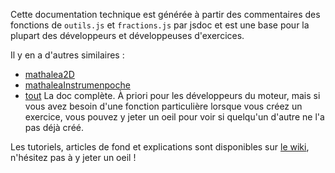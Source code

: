 Cette documentation technique est générée à partir des commentaires des fonctions de `outils.js` et `fractions.js` par jsdoc et est une base pour la plupart des développeurs et développeuses d'exercices.

Il y en a d'autres similaires :
* [mathalea2D](2d/)
* [mathaleaInstrumenpoche](instrumenpoche/)
* [tout](tout/) La doc complète. À priori pour les développeurs du moteur, mais si vous avez besoin d'une fonction particulière lorsque vous créez un exercice, vous pouvez y jeter un oeil pour voir si quelqu'un d'autre ne l'a pas déjà créé.

Les tutoriels, articles de fond et explications sont disponibles sur [le wiki](https://github.com/mathalea/mathalea/wiki), n'hésitez pas à y jeter un oeil !
